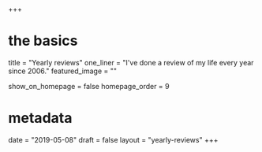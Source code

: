 +++
# the basics
title = "Yearly reviews"
one_liner = "I've done a review of my life every year since 2006."
featured_image = ""

show_on_homepage = false
homepage_order = 9

# metadata
date = "2019-05-08"
draft = false
layout = "yearly-reviews"
+++

